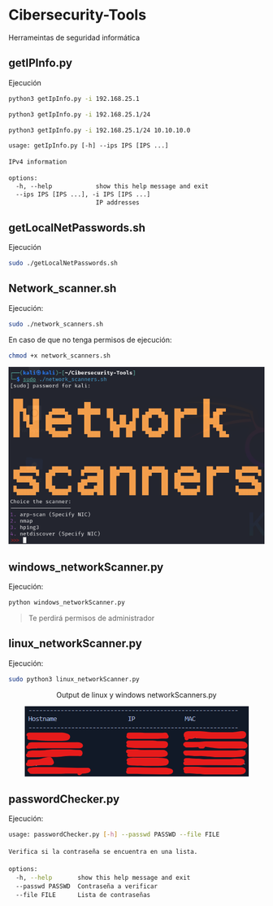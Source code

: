 # Cibersecurity-Tools
Herrameintas de seguridad informática

## getIPInfo.py
Ejecución
```bash
python3 getIpInfo.py -i 192.168.25.1
```

```bash
python3 getIpInfo.py -i 192.168.25.1/24
```

```bash
python3 getIpInfo.py -i 192.168.25.1/24 10.10.10.0
```

```
usage: getIpInfo.py [-h] --ips IPS [IPS ...]

IPv4 information

options:
  -h, --help            show this help message and exit
  --ips IPS [IPS ...], -i IPS [IPS ...]
                        IP addresses

```

## getLocalNetPasswords.sh
Ejecución
```bash
sudo ./getLocalNetPasswords.sh
```

## Network_scanner.sh
Ejecución:
```bash
sudo ./network_scanners.sh
```
En caso de que no tenga permisos de ejecución:
```bash
chmod +x network_scanners.sh
```

<p align=center>
    <img src="./images/image_network_scanners.sh.png"/>
</p>


## windows_networkScanner.py
Ejecución:
```bash
python windows_networkScanner.py
```
> Te perdirá permisos de administrador


## linux_networkScanner.py
Ejecución:
```bash
sudo python3 linux_networkScanner.py
```

<p align=center>Output de linux y windows networkScanners.py</p>
<p align=center>
    <img src="./images/output_networkScanners.py.png"/>
</p>

## passwordChecker.py
Ejecución:
```bash
usage: passwordChecker.py [-h] --passwd PASSWD --file FILE

Verifica si la contraseña se encuentra en una lista.

options:
  -h, --help       show this help message and exit
  --passwd PASSWD  Contraseña a verificar
  --file FILE      Lista de contraseñas
```